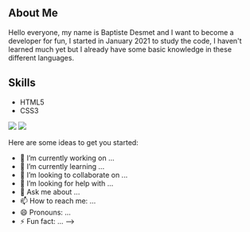 ## About Me

Hello everyone, my name is Baptiste Desmet and I want to become a developer for fun, I started in January 2021 to study the code, I haven't learned much yet but I already have some basic knowledge in these different languages. 

## Skills

* HTML5
* CSS3

<img src="https://github-readme-stats.vercel.app/api?username=BaptisteDesmet&show_icons=true" />
<img src="https://github-readme-stats.vercel.app/api/top-langs/?username=BaptisteDesmet&layout=compact" />

Here are some ideas to get you started:

- 🔭 I’m currently working on ...
- 🌱 I’m currently learning ...
- 👯 I’m looking to collaborate on ...
- 🤔 I’m looking for help with ...
- 💬 Ask me about ...
- 📫 How to reach me: ...
- 😄 Pronouns: ...
- ⚡ Fun fact: ...
-->
